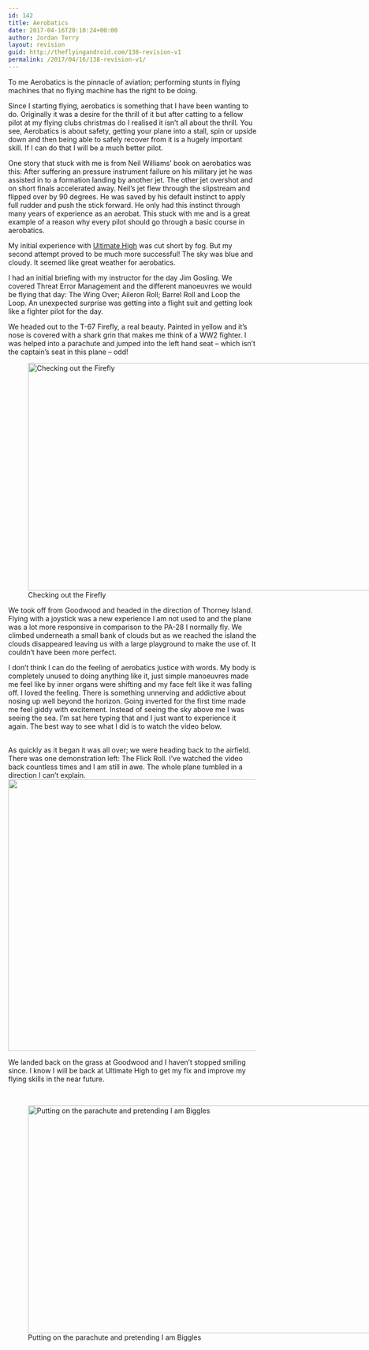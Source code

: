 ```yaml
---
id: 142
title: Aerobatics
date: 2017-04-16T20:10:24+00:00
author: Jordan Terry
layout: revision
guid: http://theflyingandroid.com/138-revision-v1
permalink: /2017/04/16/138-revision-v1/
---
```

To me Aerobatics is the pinnacle of aviation; performing stunts in flying machines that no flying machine has the right to be doing.

Since I starting flying, aerobatics is something that I have been wanting to do. Originally it was a desire for the thrill of it but after catting to a fellow pilot at my flying clubs christmas do I realised it isn’t all about the thrill. You see, Aerobatics is about safety, getting your plane into a stall, spin or upside down and then being able to safely recover from it is a hugely important skill. If I can do that I will be a much better pilot.

One story that stuck with me is from Neil Williams’ book on aerobatics was this: After suffering an pressure instrument failure on his military jet he was assisted in to a formation landing by another jet. The other jet overshot and on short finals accelerated away. Neil’s jet flew through the slipstream and flipped over by 90 degrees. He was saved by his default instinct to apply full rudder and push the stick forward. He only had this instinct through many years of experience as an aerobat. This stuck with me and is a great example of a reason why every pilot should go through a basic course in aerobatics.

My initial experience with [Ultimate High](http://www.ultimatehigh.co.uk/) was cut short by fog. But my second attempt proved to be much more successful! The sky was blue and cloudy. It seemed like great weather for aerobatics.

I had an initial briefing with my instructor for the day Jim Gosling. We covered Threat Error Management and the different manoeuvres we would be flying that day: The Wing Over; Aileron Roll; Barrel Roll and Loop the Loop. An unexpected surprise was getting into a flight suit and getting look like a fighter pilot for the day.

We headed out to the T-67 Firefly, a real beauty. Painted in yellow and it’s nose is covered with a shark grin that makes me think of a WW2 fighter. I was helped into a parachute and jumped into the left hand seat &#8211; which isn’t the captain’s seat in this plane &#8211; odd!

<figure id="attachment_139" class="thumbnail wp-caption alignnone" style="width: 1034px"><img loading="lazy" class="wp-image-139 size-large" src="http://theflyingandroid.com/wp-content/uploads/2017/04/firefly-featured-1024x461.jpg" alt="Checking out the Firefly" width="1024" height="461" srcset="http://theflyingandroid.com/wp-content/uploads/2017/04/firefly-featured-1024x461.jpg 1024w, http://theflyingandroid.com/wp-content/uploads/2017/04/firefly-featured-300x135.jpg 300w, http://theflyingandroid.com/wp-content/uploads/2017/04/firefly-featured-768x346.jpg 768w, http://theflyingandroid.com/wp-content/uploads/2017/04/firefly-featured.jpg 2000w" sizes="(max-width: 1024px) 100vw, 1024px" /><figcaption class="caption wp-caption-text">Checking out the Firefly</figcaption></figure>

We took off from Goodwood and headed in the direction of Thorney Island. Flying with a joystick was a new experience I am not used to and the plane was a lot more responsive in comparison to the PA-28 I normally fly. We climbed underneath a small bank of clouds but as we reached the island the clouds disappeared leaving us with a large playground to make the use of. It couldn’t have been more perfect.

I don’t think I can do the feeling of aerobatics justice with words. My body is completely unused to doing anything like it, just simple manoeuvres made me feel like by inner organs were shifting and my face felt like it was falling off. I loved the feeling. There is something unnerving and addictive about nosing up well beyond the horizon. Going inverted for the first time made me feel giddy with excitement. Instead of seeing the sky above me I was seeing the sea. I’m sat here typing that and I just want to experience it again. The best way to see what I did is to watch the video below.

<center>
  <br />
</center>As quickly as it began it was all over; we were heading back to the airfield. There was one demonstration left: The Flick Roll. I’ve watched the video back countless times and I am still in awe. The whole plane tumbled in a direction I can’t explain.

<img loading="lazy" class="alignnone size-large wp-image-141" src="http://theflyingandroid.com/wp-content/uploads/2017/04/Screen-Shot-2017-04-16-at-21.07.23-1024x550.png" alt="" width="1024" height="550" srcset="http://theflyingandroid.com/wp-content/uploads/2017/04/Screen-Shot-2017-04-16-at-21.07.23-1024x550.png 1024w, http://theflyingandroid.com/wp-content/uploads/2017/04/Screen-Shot-2017-04-16-at-21.07.23-300x161.png 300w, http://theflyingandroid.com/wp-content/uploads/2017/04/Screen-Shot-2017-04-16-at-21.07.23-768x413.png 768w, http://theflyingandroid.com/wp-content/uploads/2017/04/Screen-Shot-2017-04-16-at-21.07.23.png 1280w" sizes="(max-width: 1024px) 100vw, 1024px" /> 

We landed back on the grass at Goodwood and I haven’t stopped smiling since. I know I will be back at Ultimate High to get my fix and improve my flying skills in the near future.

&nbsp;

<figure id="attachment_140" class="thumbnail wp-caption alignnone" style="width: 1034px"><img loading="lazy" class="wp-image-140 size-large" src="http://theflyingandroid.com/wp-content/uploads/2017/04/aerobatics-parachute-1024x461.jpg" alt="Putting on the parachute and pretending I am Biggles" width="1024" height="461" srcset="http://theflyingandroid.com/wp-content/uploads/2017/04/aerobatics-parachute-1024x461.jpg 1024w, http://theflyingandroid.com/wp-content/uploads/2017/04/aerobatics-parachute-300x135.jpg 300w, http://theflyingandroid.com/wp-content/uploads/2017/04/aerobatics-parachute-768x346.jpg 768w, http://theflyingandroid.com/wp-content/uploads/2017/04/aerobatics-parachute.jpg 2000w" sizes="(max-width: 1024px) 100vw, 1024px" /><figcaption class="caption wp-caption-text">Putting on the parachute and pretending I am Biggles</figcaption></figure>